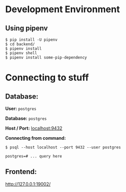 # Development Environment

## Using pipenv

```
$ pip install -U pipenv
$ cd backend/ 
$ pipenv install
$ pipenv shell
$ pipenv install some-pip-dependency
```


# Connecting to stuff


## Database:

**User:** `postgres`

**Database:** `postgres`

**Host / Port:** [localhost:9432](postgres://postgres@localhost:9432/postgres)

**Connecting from command:**

```
$ psql --host localhost --port 9432 --user postgres

postgres=# ... query here
```

## Frontend: 
http://127.0.0.1:19002/